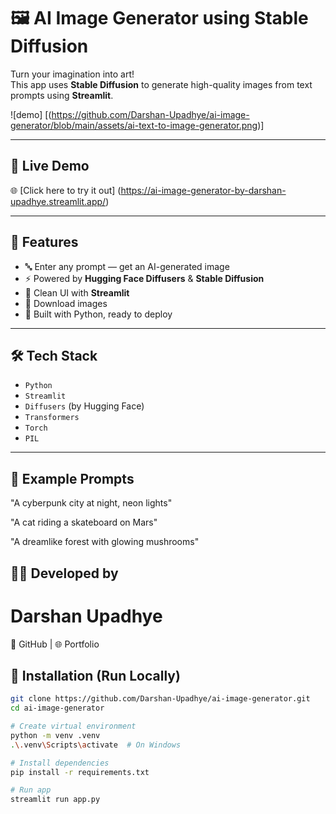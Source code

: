 # 🖼️ AI Image Generator using Stable Diffusion

Turn your imagination into art!  
This app uses **Stable Diffusion** to generate high-quality images from text prompts using **Streamlit**.

![demo] [(https://github.com/Darshan-Upadhye/ai-image-generator/blob/main/assets/ai-text-to-image-generator.png)]

---

## 🚀 Live Demo

🌐 [Click here to try it out] (https://ai-image-generator-by-darshan-upadhye.streamlit.app/)

---

## 📌 Features

- 🔤 Enter any prompt — get an AI-generated image
- ⚡ Powered by **Hugging Face Diffusers** & **Stable Diffusion**
- 🎨 Clean UI with **Streamlit**
- 💾 Download images
- 🧠 Built with Python, ready to deploy

---

## 🛠️ Tech Stack

- `Python`
- `Streamlit`
- `Diffusers` (by Hugging Face)
- `Transformers`
- `Torch`
- `PIL`

---

## 🧪 Example Prompts
"A cyberpunk city at night, neon lights"

"A cat riding a skateboard on Mars"

"A dreamlike forest with glowing mushrooms"

## 🙋‍♂️ Developed by
# Darshan Upadhye
📌 GitHub | 🌐 Portfolio


## 🚧 Installation (Run Locally)

```bash
git clone https://github.com/Darshan-Upadhye/ai-image-generator.git
cd ai-image-generator

# Create virtual environment
python -m venv .venv
.\.venv\Scripts\activate  # On Windows

# Install dependencies
pip install -r requirements.txt

# Run app
streamlit run app.py
